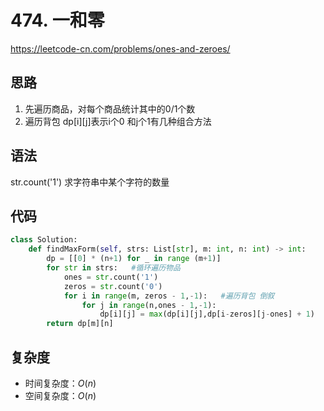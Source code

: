 # 474. 一和零
https://leetcode-cn.com/problems/ones-and-zeroes/
## 思路
1. 先遍历商品，对每个商品统计其中的0/1个数
2. 遍历背包  dp[i][j]表示i个0 和j个1有几种组合方法
## 语法
str.count('1') 求字符串中某个字符的数量
## 代码
```python
class Solution:
    def findMaxForm(self, strs: List[str], m: int, n: int) -> int:
        dp = [[0] * (n+1) for _ in range (m+1)]
        for str in strs:   #循环遍历物品
            ones = str.count('1')
            zeros = str.count('0')
            for i in range(m, zeros - 1,-1):   #遍历背包 倒叙
                for j in range(n,ones - 1,-1):
                    dp[i][j] = max(dp[i][j],dp[i-zeros][j-ones] + 1)
        return dp[m][n]

```
## 复杂度
- 时间复杂度：$O(n)$ 
- 空间复杂度：$O(n)$
         